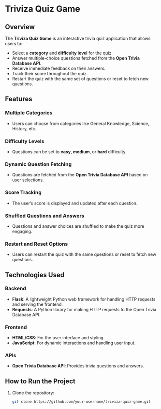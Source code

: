 # Triviza Quiz Game

## Overview
The **Triviza Quiz Game** is an interactive trivia quiz application that allows users to:
- Select a **category** and **difficulty level** for the quiz.
- Answer multiple-choice questions fetched from the **Open Trivia Database API**.
- Receive immediate feedback on their answers.
- Track their score throughout the quiz.
- Restart the quiz with the same set of questions or reset to fetch new questions.

## Features
### Multiple Categories
- Users can choose from categories like General Knowledge, Science, History, etc.

### Difficulty Levels
- Questions can be set to **easy**, **medium**, or **hard** difficulty.

### Dynamic Question Fetching
- Questions are fetched from the **Open Trivia Database API** based on user selections.

### Score Tracking
- The user’s score is displayed and updated after each question.

### Shuffled Questions and Answers
- Questions and answer choices are shuffled to make the quiz more engaging.

### Restart and Reset Options
- Users can restart the quiz with the same questions or reset to fetch new questions.

## Technologies Used
### Backend
- **Flask**: A lightweight Python web framework for handling HTTP requests and serving the frontend.
- **Requests**: A Python library for making HTTP requests to the Open Trivia Database API.

### Frontend
- **HTML/CSS**: For the user interface and styling.
- **JavaScript**: For dynamic interactions and handling user input.

### APIs
- **Open Trivia Database API**: Provides trivia questions and answers.

## How to Run the Project
1. Clone the repository:
   ```bash
   git clone https://github.com/your-username/triviza-quiz-game.git
